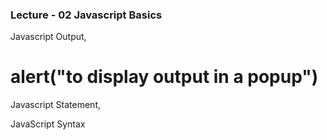 ### Lecture - 02 Javascript Basics

Javascript Output,

# alert("to display output in a popup")

Javascript Statement, 

JavaScript Syntax


